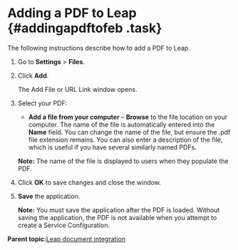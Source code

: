 # Adding a PDF to Leap {#addingapdftofeb .task}

The following instructions describe how to add a PDF to Leap.

1.  Go to **Settings** \> **Files**.

2.  Click **Add**.

    The Add File or URL Link window opens.

3.  Select your PDF:

    -   **Add a file from your computer** – **Browse** to the file location on your computer.
    The name of the file is automatically entered into the **Name** field. You can change the name of the file, but ensure the .pdf file extension remains. You can also enter a description of the file, which is useful if you have several similarly named PDFs.

    **Note:** The name of the file is displayed to users when they populate the PDF.

4.  Click **OK** to save changes and close the window.

5.  **Save** the application.

    **Note:** You must save the application after the PDF is loaded. Without saving the application, the PDF is not available when you attempt to create a Service Configuration.


**Parent topic:**[Leap document integration](di_pop_doc_with_app_data.md)

